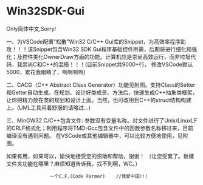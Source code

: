 # Win32SDK-Gui
Only简体中文,Sorry!

一、为VSCode配置"松散"Win32 C/C++ Gui库的Snippet，为高效率程序助攻！！！该Snippet包含Win32 SDK Gui程序基础控件所需，后期将进行细化和强化；及控件美化OwnerDraw方面的功能。计算机应是崇尚高效运行，而非垃圾代码，我崇尚C和C++的混搭！！！(目前Snippet共9000+行， 修改VSCode默认5000，累花我眼睛了，啊啊啊啊)

二、CACG（C++ Abstract Class Generator）功能见附图。支持Class的Setter和Getter自动生成。在规划、设计好类成员、方法后，快速生成C++抽象类框架，让你把精力放在类的规划和设计上面。当然，也可改用到C++的struct结构构建上。(UML工具用着舒服的请略过...)

三、MinGW32 C/C++包含文件: 参数没有变量名称。对文件进行了Unix/LinuxLF的CRLF格式化；利用程序将TMD-Gcc包含文件中的函数参数名称移过来，目前编译没有遇到问题。 在VSCode或其他编辑器中，可以比较方便地使用，见附图。

如果有用，如果可以，愉快地接受您的资助和帮助，谢谢！ （让您受累了。新建文件夹功能在哪里？麻烦知道告诉我，找不到啊，WC。）

                    一个C.F.(Code Farmer)    //我爱中国!!!  
